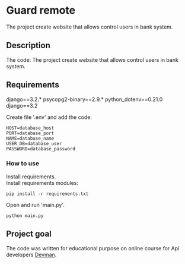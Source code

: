 # Guard remote
The project create website that allows control users in bank system.


## Description
The code: 
The project create website that allows control users in bank system.  



## Requirements
django==3.2.*
psycopg2-binary==2.9.*
python_dotenv==0.21.0
django==3.2

Create file '.env' and add the code:
```
HOST=database_host
PORT=database_port
NAME=database_name
USER_DB=database_user
PASSWORD=database_password
```


### How to use

Install requirements.  
Install requirements modules:
```
pip install -r requirements.txt	
```  
Open and run 'main.py'.
```
python main.py	
```

## Project goal

The code was written for educational purpose on online course for Api developers [Devman](http://dvmn.org). 